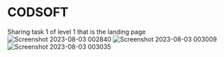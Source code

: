 # CODSOFT
Sharing task 1 of level 1 that is the landing page
![Screenshot 2023-08-03 002840](https://github.com/m270803/CODSOFT/assets/72223171/a4261e2a-4d39-4053-91ee-3df076388584)
![Screenshot 2023-08-03 003009](https://github.com/m270803/CODSOFT/assets/72223171/f3d4a3df-18bd-40fb-858f-b4de0b7636c4)
![Screenshot 2023-08-03 003035](https://github.com/m270803/CODSOFT/assets/72223171/76d81060-04b1-4d4a-aef2-7b65ddd6f571)
